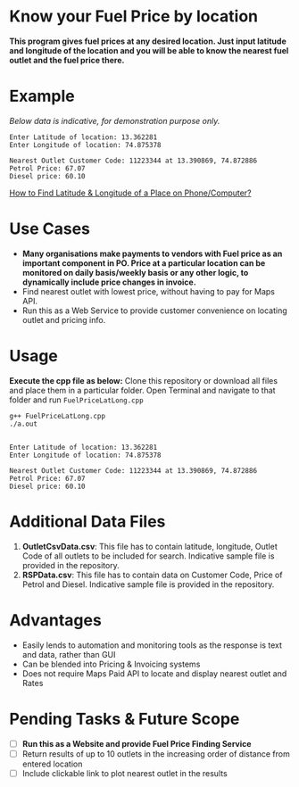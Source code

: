
# Know your Fuel Price by location
**This program gives fuel prices at any desired location. Just input latitude and longitude of the location and you will be able to know the nearest fuel outlet and the fuel price there.**

# Example

*Below data is indicative, for demonstration purpose only.*

    Enter Latitude of location: 13.362281
    Enter Longitude of location: 74.875378
    
    Nearest Outlet Customer Code: 11223344 at 13.390869, 74.872886
    Petrol Price: 67.07
    Diesel price: 60.10
   
   [How to Find Latitude & Longitude of a Place on Phone/Computer?](https://support.google.com/maps/answer/18539)

# Use Cases
 - **Many organisations make payments to vendors with Fuel price as an important component in PO. Price at a particular location can be monitored on daily basis/weekly basis or any other logic, to dynamically include price changes in invoice.**
 - Find nearest outlet with lowest price, without having to pay for Maps API.
 - Run this as a Web Service to provide customer convenience on locating outlet and pricing info.

# Usage

**Execute the cpp file as below:**
Clone this repository or download all files and place them in a particular folder. Open Terminal and navigate to that folder and run `FuelPriceLatLong.cpp`

    g++ FuelPriceLatLong.cpp
    ./a.out


    Enter Latitude of location: 13.362281
    Enter Longitude of location: 74.875378
    
    Nearest Outlet Customer Code: 11223344 at 13.390869, 74.872886
    Petrol Price: 67.07
    Diesel price: 60.10

# Additional Data Files

 1. **OutletCsvData.csv**:  This file has to contain latitude, longitude, Outlet Code of all outlets to be included for search. Indicative sample file is provided in the repository.
 2. **RSPData.csv**: This file has to contain data on Customer Code, Price of Petrol and Diesel. Indicative sample file is provided in the repository.

# Advantages

 - Easily lends to automation and monitoring tools as the response is text and data, rather than GUI
 - Can be blended into Pricing & Invoicing systems
 - Does not require Maps Paid API to locate and display nearest outlet and Rates

# Pending Tasks & Future Scope

 - [ ] **Run this as a Website and provide Fuel Price Finding Service**
 - [ ] Return results of up to 10 outlets in the increasing order of distance from entered location
 - [ ] Include clickable link to plot nearest outlet in the results
